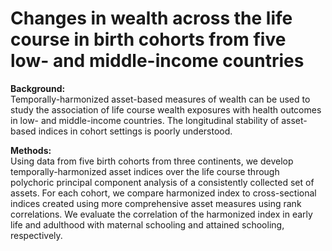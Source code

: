 # Changes in wealth across the life course in birth cohorts from five low- and middle-income countries

**Background:**    
Temporally-harmonized asset-based measures of wealth can be used to study the association of life course wealth exposures with health outcomes in low- and middle-income countries. The longitudinal stability of asset-based indices in cohort settings is poorly understood.    

**Methods:**    
Using data from five birth cohorts from three continents, we develop temporally-harmonized asset indices over the life course through polychoric principal component analysis of a consistently collected set of assets. For each cohort, we compare harmonized index to cross-sectional indices created using more comprehensive asset measures using rank correlations. We evaluate the correlation of the harmonized index in early life and adulthood with maternal schooling and attained schooling, respectively.    

